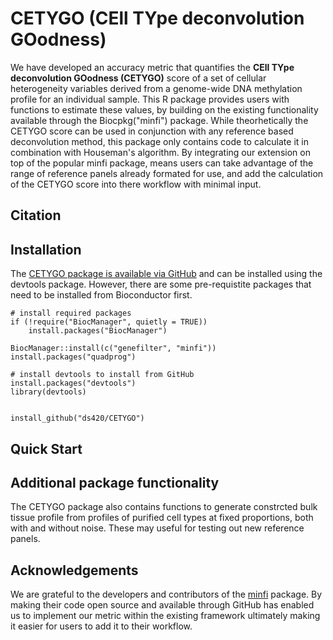 # CETYGO (CEll TYpe deconvolution GOodness)

 We have developed an accuracy metric that quantifies the **CEll TYpe deconvolution GOodness (CETYGO)** score of a set of cellular heterogeneity variables derived from a genome-wide DNA methylation profile for an individual sample. This R package provides users with functions to estimate these values, by building on the existing functionality available through the Biocpkg("minfi") package. While theorhetically the CETYGO score can be used in conjunction with any reference based deconvolution method, this package only contains code to calculate it in combination with Houseman's algorithm. By integrating our extension on top of the popular minfi package, means users can take advantage of the range of reference panels already formated for use, and add the calculation of the CETYGO score into there workflow with minimal input. 

## Citation

## Installation 

The [CETYGO package is available via GitHub](https://github.com/ds420/CETYGO) and can be installed using the devtools package. However, there are some pre-requistite packages that need to be installed from Bioconductor first.

```
# install required packages
if (!require("BiocManager", quietly = TRUE))
    install.packages("BiocManager")

BiocManager::install(c("genefilter", "minfi"))
install.packages("quadprog")

# install devtools to install from GitHub
install.packages("devtools")
library(devtools)


install_github("ds420/CETYGO")
```

## Quick Start


## Additional package functionality

The CETYGO package also contains functions to generate constrcted bulk tissue profile from profiles of purified cell types at fixed proportions, both with and without noise. These may useful for testing out new reference panels. 

## Acknowledgements

We are grateful to the developers and contributors of the [minfi](https://github.com/hansenlab/minfi) package. By making their code open source and available through GitHub has enabled us to implement our metric within the existing framework  ultimately making it easier for users to add it to their workflow.
